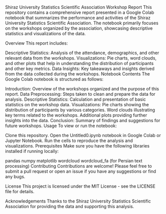 Shiraz University Statistics Scientific Association Workshop Report
This repository contains a comprehensive report presented in a Google Colab notebook that summarizes the performance and activities of the Shiraz University Statistics Scientific Association. The notebook primarily focuses on the workshops organized by the association, showcasing descriptive statistics and visualizations of the data.

Overview
This report includes:

Descriptive Statistics: Analysis of the attendance, demographics, and other relevant data from the workshops.
Visualizations: Pie charts, word clouds, and other plots that help in understanding the distribution of participants and other key metrics.
Data Insights: Key takeaways and insights derived from the data collected during the workshops.
Notebook Contents
The Google Colab notebook is structured as follows:

Introduction: Overview of the workshops organized and the purpose of this report.
Data Preprocessing: Steps taken to clean and prepare the data for analysis.
Descriptive Statistics: Calculation and presentation of basic statistics on the workshop data.
Visualizations:
Pie charts showing the distribution of participants by various categories.
Word clouds illustrating key terms related to the workshops.
Additional plots providing further insights into the data.
Conclusion: Summary of findings and suggestions for future workshops.
Usage
To view or run the notebook:

Clone this repository.
Open the Untitled0.ipynb notebook in Google Colab or Jupyter Notebook.
Run the cells to reproduce the analysis and visualizations.
Prerequisites
Make sure you have the following libraries installed if running locally:

pandas
numpy
matplotlib
wordcloud
wordcloud_fa (for Persian text processing)
Contributing
Contributions are welcome! Please feel free to submit a pull request or open an issue if you have any suggestions or find any bugs.

License
This project is licensed under the MIT License - see the LICENSE file for details.

Acknowledgements
Thanks to the Shiraz University Statistics Scientific Association for providing the data and supporting this analysis.

